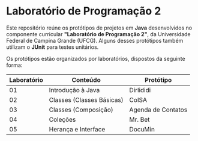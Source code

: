 # Laboratório de Programação 2

Este repositório reúne os protótipos de projetos em **Java** desenvolvidos no componente curricular **"Laboratório de Programação 2"**, da Universidade Federal de Campina Grande (UFCG). Alguns desses protótipos também utilizam o **JUnit** para testes unitários.

Os protótipos estão organizados por laboratórios, dispostos da seguinte forma:

Laboratório | Conteúdo | Protótipo
---|---|---
01 | Introdução à Java | Dirlididi
02 | Classes (Classes Básicas) | CoISA
03 | Classes (Composição) | Agenda de Contatos
04 | Coleções | Mr. Bet
05 | Herança e Interface | DocuMin
